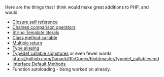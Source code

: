

Here are the things that I think would make great additions to PHP, and would

* [Closure self reference](https://github.com/Danack/RfcCodex/blob/master/closure_self_reference.md)
* [Chained comparison operators](https://github.com/Danack/RfcCodex/blob/master/chained_comparison_operators.md) 
* [String Template literals](https://github.com/Danack/RfcCodex/blob/master/template_literals.md)
* [Class method callable](https://github.com/Danack/RfcCodex/blob/master/class_method_callable.md)
* [Multiple return](https://github.com/Danack/RfcCodex/blob/master/multiple_return_type.md)
* [Type aliasing](https://github.com/Danack/RfcCodex/blob/master/type_aliasing.md)
* [Typedef callable signatures](https://github.com/Danack/FunctionTypes/blob/master/1_callable_type_rfc.md) or even fewer words https://github.com/Danack/RfcCodex/blob/master/typedef_callables.md
* [Interface Default Methods](https://wiki.php.net/rfc/interface-default-methods)
* Function autoloading - being worked on already.
